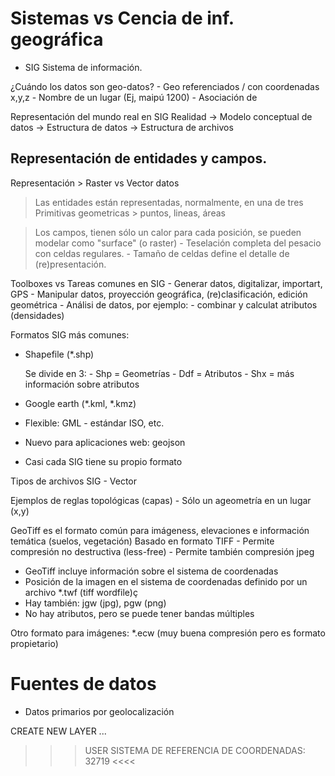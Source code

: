 Sistemas vs Cencia de inf. geográfica
========================================
- SIG
	Sistema de información.

¿Cuándo los datos son geo-datos?
	- Geo referenciados / con coordenadas x,y,z
	- Nombre de un lugar (Ej, maipú 1200)
	- Asociación de 


Representación del mundo real en SIG
Realidad -> Modelo conceptual de datos -> Estructura de datos -> Estructura de archivos

Representación de entidades y campos.
----------------------------------------
Representación > Raster vs Vector datos

> Las entidades están representadas, normalmente, en una de tres
Primitivas geometricas > puntos, lineas, áreas

> Los campos, tienen sólo un calor para cada posición, se pueden modelar como "surface" (o raster)
	- Teselación completa del pesacio con celdas regulares.
	- Tamaño de celdas define el detalle de (re)presentación.

Toolboxes vs Tareas comunes en SIG
	- Generar datos, digitalizar, importart, GPS
	- Manipular datos, proyección geográfica, (re)clasificación, edición geométrica
	- Análisi de datos, por ejemplo:
		- combinar y calculat atributos (densidades)

Formatos SIG más comunes:

- Shapefile (*.shp)

	Se divide en 3:
		- Shp = Geometrías
		- Ddf = Atributos
		- Shx = más información sobre atributos

- Google earth (*.kml, *.kmz)
- Flexible: GML - estándar ISO, etc.
- Nuevo para aplicaciones web: geojson
- Casi cada SIG tiene su propio formato

Tipos de archivos SIG - Vector


Ejemplos de reglas topológicas (capas)
	- Sólo un ageometría en un lugar (x,y)

GeoTiff es el formato común para imágeness, elevaciones e información temática (suelos, vegetación)
Basado en formato TIFF
	- Permite compresión no destructiva (less-free)
	- Permite también compresión jpeg
- GeoTiff incluye información sobre el sistema de coordenadas
- Posición de la imagen en el sistema de coordenadas definido por un archivo *.twf (tiff wordfile)ç
- Hay también: jgw (jpg), pgw (png)
- No hay atributos, pero se puede tener bandas múltiples

Otro formato para imágenes: *.ecw (muy buena compresión pero es formato propietario)


Fuentes de datos
=====================

- Datos primarios por geolocalización

CREATE NEW LAYER ...
>>> USER SISTEMA DE REFERENCIA DE COORDENADAS: 32719 <<<<




